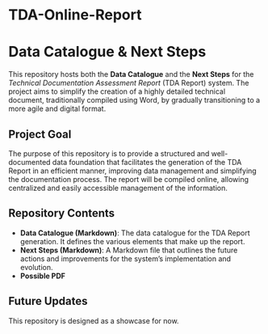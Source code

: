 # TDA-Online-Report
# Data Catalogue & Next Steps

This repository hosts both the **Data Catalogue** and the **Next Steps** for the *Technical Documentation Assessment Report* (TDA Report) system. The project aims to simplify the creation of a highly detailed technical document, traditionally compiled using Word, by gradually transitioning to a more agile and digital format.

## Project Goal
The purpose of this repository is to provide a structured and well-documented data foundation that facilitates the generation of the TDA Report in an efficient manner, improving data management and simplifying the documentation process. The report will be compiled online, allowing centralized and easily accessible management of the information.

## Repository Contents
- **Data Catalogue (Markdown)**: The data catalogue for the TDA Report generation. It defines the various elements that make up the report.
- **Next Steps (Markdown)**: A Markdown file that outlines the future actions and improvements for the system’s implementation and evolution.
- **Possible PDF**

## Future Updates
This repository is designed as a showcase for now.
